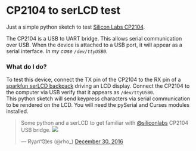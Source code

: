 # CP2104 to serLCD test
Just a simple python sketch to test [Silicon Labs CP2104](https://www.silabs.com/products/interface/Pages/cp2104-mini.aspx).

The CP2104 is a USB to UART bridge.  This allows serial communication over USB.  When the device is attached to a USB port, it will appear as a serial interface. _In my case `/dev/ttyUSB0`._  

### What do I do?
To test this device, connect the TX pin of the CP2104 to the RX pin of a [sparkfun serLCD backpack](https://www.sparkfun.com/products/258) driving an LCD display. Connect the CP2104 to the computer via USB verify that it appears as `/dev/ttyUSB0`.  
This python sketch will send keypress characters via serial communication to be rendered on the LCD.  You will need the pySerial and Curses modules installed.  

<blockquote class="twitter-tweet" data-lang="en"><p lang="en" dir="ltr">Some python and a serLCD to get familiar with <a href="https://twitter.com/siliconlabs">@siliconlabs</a> CP2104 USB bridge. <a href="https://t.co/lfhpHADruB"><img src="https://pbs.twimg.com/ext_tw_video_thumb/814962230852612096/pu/img/7YcFwOSKrUJtmyJK.jpg" /></a></p>&mdash; R̸y̧an͝ ͝Ol҉es (@rho_) <a href="https://twitter.com/rho_/status/814962356681842688">December 30, 2016</a></blockquote>
